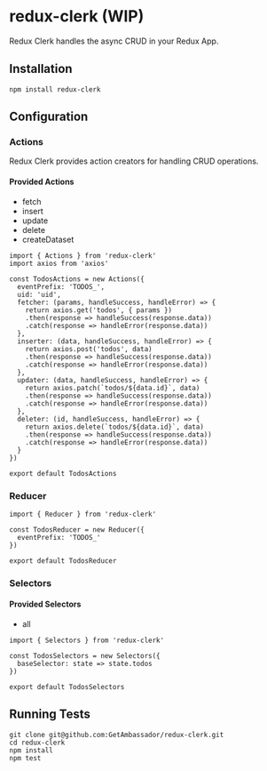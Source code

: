 # redux-clerk (WIP)

Redux Clerk handles the async CRUD in your Redux App.

## Installation

`npm install redux-clerk`

## Configuration

### Actions
Redux Clerk provides action creators for handling CRUD operations.

#### Provided Actions
* fetch
* insert
* update
* delete
* createDataset

```
import { Actions } from 'redux-clerk'
import axios from 'axios'

const TodosActions = new Actions({
  eventPrefix: 'TODOS_',
  uid: 'uid',
  fetcher: (params, handleSuccess, handleError) => {
    return axios.get('todos', { params })
    .then(response => handleSuccess(response.data))
    .catch(response => handleError(response.data))
  },
  inserter: (data, handleSuccess, handleError) => {
    return axios.post('todos', data)
    .then(response => handleSuccess(response.data))
    .catch(response => handleError(response.data))
  },
  updater: (data, handleSuccess, handleError) => {
    return axios.patch(`todos/${data.id}`, data)
    .then(response => handleSuccess(response.data))
    .catch(response => handleError(response.data))
  },
  deleter: (id, handleSuccess, handleError) => {
    return axios.delete(`todos/${data.id}`, data)
    .then(response => handleSuccess(response.data))
    .catch(response => handleError(response.data))
  }
})

export default TodosActions
```

### Reducer

```
import { Reducer } from 'redux-clerk'

const TodosReducer = new Reducer({
  eventPrefix: 'TODOS_'
})

export default TodosReducer
```

### Selectors

#### Provided Selectors
* all

```
import { Selectors } from 'redux-clerk'

const TodosSelectors = new Selectors({
  baseSelector: state => state.todos
})

export default TodosSelectors
```

## Running Tests
```
git clone git@github.com:GetAmbassador/redux-clerk.git
cd redux-clerk
npm install
npm test
```
